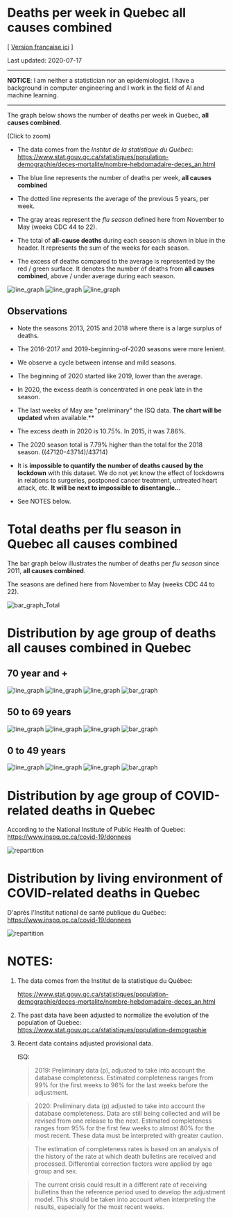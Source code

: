 # Deaths per week in Quebec **all causes combined**
[ [Version française ici](README.md) ]

Last updated: 2020-07-17

---

**NOTICE**: I am neither a statistician nor an epidemiologist. I have a background in computer engineering and I work
in the field of AI and machine learning.

---

The graph below shows the number of deaths per week in Quebec, **all causes combined**.

(Click to zoom)

- The data comes from the *Institut de la statistique du Québec*: 
  https://www.stat.gouv.qc.ca/statistiques/population-demographie/deces-mortalite/nombre-hebdomadaire-deces_an.html

- The blue line represents the number of deaths per week, **all causes combined**

- The dotted line represents the average of the previous 5 years, per week.

- The gray areas represent the *flu season* defined here from November to May
   (weeks CDC 44 to 22).

- The total of **all-cause deaths** during each season is shown in blue in the
   header. It represents the sum of the weeks for each season.

- The excess of deaths compared to the average is represented by the red / green surface.
  It denotes the number of deaths from **all causes combined**, above / under average during each season.


![line_graph](images/line_graph_Total_(2014-2020).png)
![line_graph](images/line_graph_Total_(2016-2020).png)
![line_graph](images/line_graph_Total_(2010-2020).png)


## Observations

- Note the seasons 2013, 2015 and 2018 where there is a large surplus of deaths.

- The 2016-2017 and 2019-beginning-of-2020 seasons were more lenient.

- We observe a cycle between intense and mild seasons.

- The beginning of 2020 started like 2019, lower than the average. 

- In 2020, the excess death is concentrated in one peak late in the season.

- The last weeks of May are "preliminary" the ISQ data. **The chart will be updated** 
  when available.**

- The excess death in 2020 is 10.75%.  In 2015, it was 7.86%.
   
- The 2020 season total is 7.79% higher than the total for the 2018 season. ((47120-43714)/43714)

- It is **impossible to quantify the number of deaths caused by the lockdown** with this dataset.
  We do not yet know the effect of lockdowns in relations to surgeries,
  postponed cancer treatment, untreated heart attack, etc. **It will be next to impossible to disentangle...**
   
- See NOTES below.


# Total deaths per flu season in Quebec **all causes combined**

The bar graph below illustrates the number of deaths per *flu season* since 2011, **all causes combined**.

The seasons are defined here from November to May (weeks CDC 44 to 22).


![bar_graph_Total](images/bar_graph_Total_(2011-2020).png)


# Distribution by age group of deaths **all causes combined** in Quebec

## 70 year and +
![line_graph](images/line_graph_70_ans_et_plus_(2014-2020).png)
![line_graph](images/line_graph_70_ans_et_plus_(2016-2020).png)
![line_graph](images/line_graph_70_ans_et_plus_(2010-2020).png)
![bar_graph](images/bar_graph_70_ans_et_plus_(2011-2020).png)

## 50 to 69 years
![line_graph](images/line_graph_50-69_ans_(2014-2020).png)
![line_graph](images/line_graph_50-69_ans_(2016-2020).png)
![line_graph](images/line_graph_50-69_ans_(2010-2020).png)
![bar_graph](images/bar_graph_50-69_ans_(2011-2020).png)

## 0 to 49 years
![line_graph](images/line_graph_0-49_ans_(2014-2020).png)
![line_graph](images/line_graph_0-49_ans_(2016-2020).png)
![line_graph](images/line_graph_0-49_ans_(2010-2020).png)
![bar_graph](images/bar_graph_0-49_ans_(2011-2020).png)


# Distribution by age group of **COVID-related** deaths in Quebec

According to the National Institute of Public Health of Quebec: https://www.inspq.qc.ca/covid-19/donnees

![repartition](images/repartition_groupe_age.png)

# Distribution by living environment of **COVID-related** deaths in Quebec

D'après l'Institut national de santé publique du Québec: https://www.inspq.qc.ca/covid-19/donnees

![repartition](images/repartition.png)


# NOTES:
1) The data comes from the Institut de la statistique du Québec:
   
   https://www.stat.gouv.qc.ca/statistiques/population-demographie/deces-mortalite/nombre-hebdomadaire-deces_an.html

2) The past data have been adjusted to normalize the evolution of the population of Quebec:
    https://www.stat.gouv.qc.ca/statistiques/population-demographie

3) Recent data contains adjusted provisional data. 
   
    ISQ:

    > 2019: Preliminary data (p), adjusted to take into account the database
    > completeness. Estimated completeness ranges from 99% for the first weeks to
    > 96% for the last weeks before the adjustment.

    > 2020: Preliminary data (p) adjusted to take into account the database
    > completeness. Data are still being collected and will be revised from one
    > release to the next. Estimated completeness ranges from 95% for the first
    > few weeks to almost 80% for the most recent. These data must be interpreted
    > with greater caution.

    > The estimation of completeness rates is based on an analysis of the history
    > of the rate at which death bulletins are received and processed.
    > Differential correction factors were applied by age group and sex.

    > The current crisis could result in a different rate of receiving bulletins
    > than the reference period used to develop the adjustment model. This
    > should be taken into account when interpreting the results, especially for
    > the most recent weeks.



